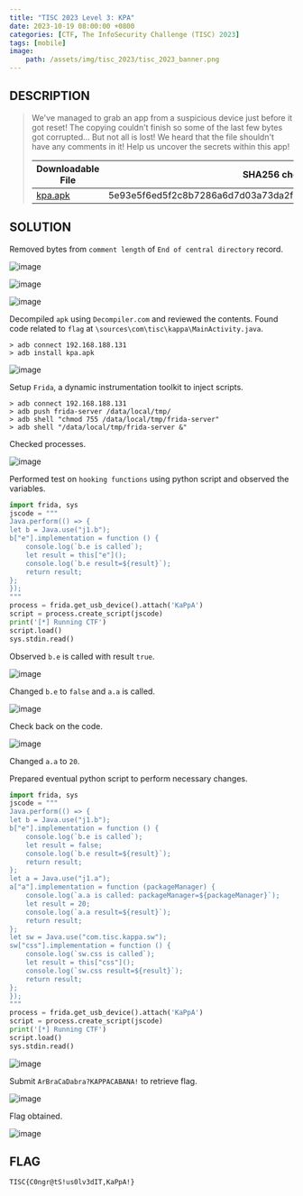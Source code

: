 ```yaml
---
title: "TISC 2023 Level 3: KPA"
date: 2023-10-19 08:00:00 +0800
categories: [CTF, The InfoSecurity Challenge (TISC) 2023]
tags: [mobile]
image:
    path: /assets/img/tisc_2023/tisc_2023_banner.png
---
```

## DESCRIPTION
>We've managed to grab an app from a suspicious device just before it got reset! The copying couldn't finish so some of the last few bytes got corrupted... But not all is lost! We heard that the file shouldn't have any comments in it! Help us uncover the secrets within this app!
>
>| Downloadable File | SHA256 checksum |
>| --- | --- |
>| [kpa.apk](/assets/img/tisc_2023/level_3/kpa.apk) | 5e93e5f6ed5f2c8b7286a6d7d03a73da2f75d8999c33be6a5e97bc425cacb497 |

## SOLUTION

Removed bytes from `comment length` of `End of central directory` record.

![image](/assets/img/tisc_2023/level_3/3c655359ebb7b23f2756ceaaaf45838bb33f9f8cc162668a2b77860f4af70439.png)  

![image](/assets/img/tisc_2023/level_3/ca672356ae3ba0f4d39d8f0a03da673aff6e614f0d3a88955c3c40ff45d29ab9.png)  

![image](/assets/img/tisc_2023/level_3/d66354ecd49d79892e1032fcffd8a90897626488a5e90983b9d413e9a798cffd.png)  

Decompiled `apk` using `Decompiler.com` and reviewed the contents. Found code related to `flag` at `\sources\com\tisc\kappa\MainActivity.java`.

```
> adb connect 192.168.188.131
> adb install kpa.apk
```

![image](/assets/img/tisc_2023/level_3/d828117c3b1d0eae26ffdc7cb63828a6d073919d8d5750898dc579eb62e5fb91.png)  

Setup `Frida`, a dynamic instrumentation toolkit to inject scripts.

```
> adb connect 192.168.188.131
> adb push frida-server /data/local/tmp/
> adb shell "chmod 755 /data/local/tmp/frida-server"
> adb shell "/data/local/tmp/frida-server &"
```

Checked processes.

![image](/assets/img/tisc_2023/level_3/af7df56d7808390b0507cb30d1a8d19eee14c58554b28254cae49a84046ce8ce.png)  

Performed test on `hooking functions` using python script and observed the variables.

```python
import frida, sys
jscode = """
Java.perform(() => {
let b = Java.use("j1.b");
b["e"].implementation = function () {
    console.log(`b.e is called`);
    let result = this["e"]();
    console.log(`b.e result=${result}`);
    return result;
};
});
"""
process = frida.get_usb_device().attach('KaPpA')
script = process.create_script(jscode)
print('[*] Running CTF')
script.load()
sys.stdin.read()
```

Observed `b.e` is called with result `true`.

![image](/assets/img/tisc_2023/level_3/097d5ceb18fea5a43067853f248c18f7fee2b4d58e7456bad0dad024be2c80a3.png)  

Changed `b.e` to `false` and `a.a` is called.

![image](/assets/img/tisc_2023/level_3/a60ec0d160c8f2261e59832b2728483ea25eafed443fce042e46dfc37906417c.png)  

Check back on the code.

![image](/assets/img/tisc_2023/level_3/c2f61b1b101b4ac5c09ef2edb9ad20f6209956dd88b70f48fb72cbec68c09785.png)  

Changed `a.a` to `20`.

Prepared eventual python script to perform necessary changes.

```python
import frida, sys
jscode = """
Java.perform(() => {
let b = Java.use("j1.b");
b["e"].implementation = function () {
    console.log(`b.e is called`);
    let result = false;
    console.log(`b.e result=${result}`);
    return result;
};
let a = Java.use("j1.a");
a["a"].implementation = function (packageManager) {
    console.log(`a.a is called: packageManager=${packageManager}`);
    let result = 20;
    console.log(`a.a result=${result}`);
    return result;
};
let sw = Java.use("com.tisc.kappa.sw");
sw["css"].implementation = function () {
    console.log(`sw.css is called`);
    let result = this["css"]();
    console.log(`sw.css result=${result}`);
    return result;
};
});
"""
process = frida.get_usb_device().attach('KaPpA')
script = process.create_script(jscode)
print('[*] Running CTF')
script.load()
sys.stdin.read()
```

![image](/assets/img/tisc_2023/level_3/c335a25596a5183552295790a8d9dba1f19aef62fea13380085473138e7d5c40.png)  

Submit `ArBraCaDabra?KAPPACABANA!` to retrieve flag.

![image](/assets/img/tisc_2023/level_3/2f2f5339df6ca9bfce4c0c0120410da69a5c13e51a3ee9fb7a71dc4cec6a4755.png)  

Flag obtained.

![image](/assets/img/tisc_2023/level_3/66394c8bb0ec850941458cda7b1954c3646d630af5df6ecd8ec43e916386e962.png)  

## FLAG
`TISC{C0ngr@tS!us0lv3dIT,KaPpA!}`